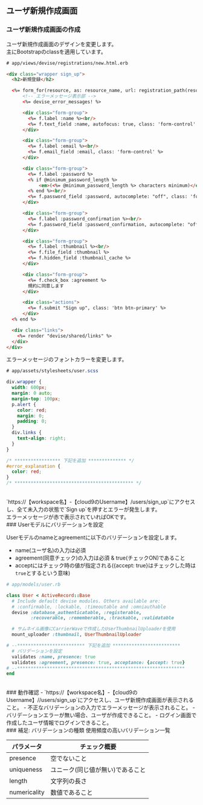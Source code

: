 ## ユーザ新規作成画面

### ユーザ新規作成画面の作成

ユーザ新規作成画面のデザインを変更します。<br>
主にBootstrapのclassを適用しています。
```html
# app/views/devise/registrations/new.html.erb

<div class="wrapper sign_up">
  <h2>新規登録</h2>

  <%= form_for(resource, as: resource_name, url: registration_path(resource_name)) do |f| %>
      <!-- エラーメッセージ表示部 -->
      <%= devise_error_messages! %>

      <div class="form-group">
        <%= f.label :name %><br/>
        <%= f.text_field :name, autofocus: true, class: 'form-control' %>
      </div>

      <div class="form-group">
        <%= f.label :email %><br/>
        <%= f.email_field :email, class: 'form-control' %>
      </div>

      <div class="form-group">
        <%= f.label :password %>
        <% if @minimum_password_length %>
            <em>(<%= @minimum_password_length %> characters minimum)</em>
        <% end %><br/>
        <%= f.password_field :password, autocomplete: "off", class: 'form-control' %>
      </div>

      <div class="form-group">
        <%= f.label :password_confirmation %><br/>
        <%= f.password_field :password_confirmation, autocomplete: "off", class: 'form-control' %>
      </div>

      <div class="form-group">
        <%= f.label :thumbnail %><br/>
        <%= f.file_field :thumbnail %>
        <%= f.hidden_field :thumbnail_cache %>
      </div>

      <div class="form-group">
        <%= f.check_box :agreement %>
        規約に同意します
      </div>

      <div class="actions">
        <%= f.submit "Sign up", class: 'btn btn-primary' %>
      </div>
  <% end %>

  <div class="links">
    <%= render "devise/shared/links" %>
  </div>
</div>
```

エラーメッセージのフォントカラーを変更します。
```css
# app/assets/stylesheets/user.scss

div.wrapper {
  width: 600px;
  margin: 0 auto;
  margin-top: 100px;
  p.alert {
    color: red;
    margin: 0;
    padding: 0;
  }
  div.links {
    text-align: right;
  }
}

/* ***************** 下記を追加 ************** */
#error_explanation {
  color: red;
}
/* ******************************************** */
```
<br>
`https://【workspace名】-【cloud9のUsername】/users/sign_up`にアクセスし、全て未入力の状態で`Sign up`を押すとエラーが発生します。<br>
エラーメッセージが赤で表示されていればOKです。

<br>
### Userモデルにバリデーションを設定

Userモデルのnameとagreementに以下のバリデーションを設定します。
- name(ユーザ名)の入力は必須
- agreement(同意チェック)の入力は必須 & true(チェックON)であること
- acceptにはチェック時の値が指定される({accept: true}はチェックした時は`true`とするという意味)

```ruby
# app/models/user.rb

class User < ActiveRecord::Base
  # Include default devise modules. Others available are:
  # :confirmable, :lockable, :timeoutable and :omniauthable
  devise :database_authenticatable, :registerable,
         :recoverable, :rememberable, :trackable, :validatable

  # サムネイル画像にCarrierWaveで作成したUserThumbnailUploaderを使用
  mount_uploader :thumbnail, UserThumbnailUploader

# --************************* 下記を追加 *************************
  # バリデーションを設定
  validates :name, presence: true
  validates :agreement, presence: true, acceptance: {accept: true}
# --**************************************************************
end
```

<br>
### 動作確認
- `https://【workspace名】-【cloud9のUsername】//users/sign_up`にアクセスし、ユーザ新規作成画面が表示されること。
- 不正なバリデーションの入力でエラーメッセージが表示されること。
- バリデーションエラーが無い場合、ユーザが作成できること。
- ログイン画面で作成したユーザ情報でログインできること。

<br>
### 補足: バリデーションの種類
使用頻度の高いバリデーション一覧

 パラメータ | チェック概要
-- | --
 presence | 空でないこと
 uniqueness | ユニーク(同じ値が無い)であること
 length | 文字列の長さ
 numericality | 数値であること
